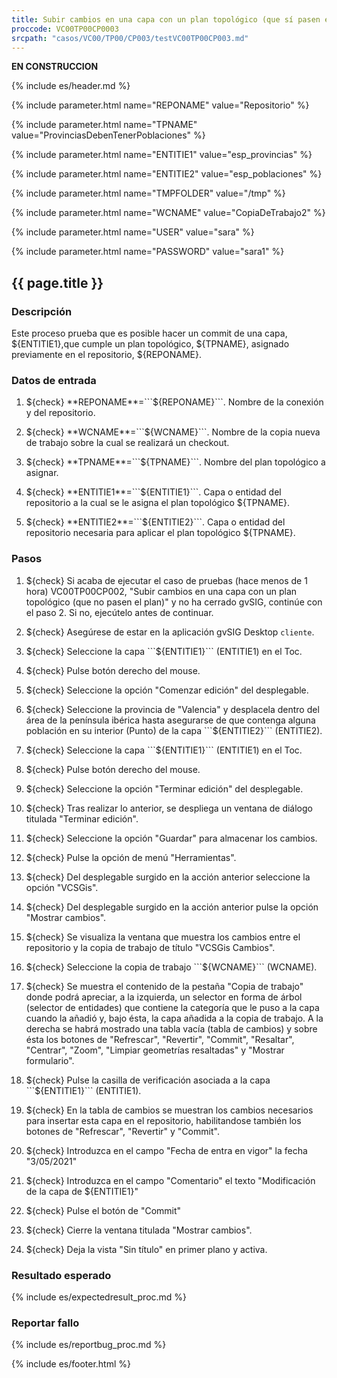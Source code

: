 ```yaml
---
title: Subir cambios en una capa con un plan topológico (que sí pasen el plan)
proccode: VC00TP00CP0003
srcpath: "casos/VC00/TP00/CP003/testVC00TP00CP003.md"
---
```


**EN CONSTRUCCION**

{% include es/header.md %}

{% include parameter.html name="REPONAME" value="Repositorio" %}

{% include parameter.html name="TPNAME" value="ProvinciasDebenTenerPoblaciones" %}

{% include parameter.html name="ENTITIE1" value="esp_provincias" %}

{% include parameter.html name="ENTITIE2" value="esp_poblaciones" %}

{% include parameter.html name="TMPFOLDER" value="/tmp" %}

{% include parameter.html name="WCNAME" value="CopiaDeTrabajo2" %}

{% include parameter.html name="USER" value="sara" %}

{% include parameter.html name="PASSWORD" value="sara1" %}


## {{ page.title }}

### Descripción

Este proceso prueba que es posible hacer un commit de una capa, ${ENTITIE1},que cumple un plan 
topológico, ${TPNAME}, asignado previamente en el repositorio, ${REPONAME}.

### Datos de entrada
  
1. ${check} **REPONAME**=```${REPONAME}```. Nombre de la conexión y del repositorio.

2. ${check} **WCNAME**=```${WCNAME}```. Nombre de la copia nueva de trabajo sobre la cual se realizará un checkout.

3. ${check} **TPNAME**=```${TPNAME}```. Nombre del plan topológico a asignar.

4. ${check} **ENTITIE1**=```${ENTITIE1}```. Capa o entidad del repositorio a la cual se le asigna el 
   plan topológico ${TPNAME}.

5. ${check} **ENTITIE2**=```${ENTITIE2}```. Capa o entidad del repositorio necesaria para 
    aplicar el plan topológico ${TPNAME}.


### Pasos

1. ${check} Si acaba de ejecutar el caso de pruebas (hace menos de 1 hora) VC00TP00CP002,
    "Subir cambios en una capa con un plan topológico (que no pasen el plan)"
    y no ha cerrado gvSIG, continúe con el paso 2. Si no, ejecútelo antes de continuar.

2. ${check} Asegúrese de estar en la aplicación gvSIG Desktop ```cliente```.

3. ${check} Seleccione la capa ```${ENTITIE1}``` (ENTITIE1) en el Toc.

4. ${check} Pulse botón derecho del mouse.

5. ${check} Seleccione la opción "Comenzar edición" del desplegable.

6. ${check} Seleccione la provincia de "Valencia" y desplacela dentro del área de la península ibérica hasta
    asegurarse de que contenga alguna población en su interior (Punto) de la capa ```${ENTITIE2}``` (ENTITIE2).

7. ${check} Seleccione la capa ```${ENTITIE1}``` (ENTITIE1) en el Toc.

8. ${check} Pulse botón derecho del mouse.

9. ${check} Seleccione la opción "Terminar edición" del desplegable.

10. ${check} Tras realizar lo anterior, se despliega un ventana de diálogo titulada "Terminar edición".

11. ${check} Seleccione la opción "Guardar" para almacenar los cambios.

12. ${check} Pulse la opción de menú "Herramientas".

13. ${check} Del desplegable surgido en la acción anterior seleccione la opción "VCSGis".

14. ${check} Del desplegable surgido en la acción anterior pulse la opción "Mostrar cambios".

15. ${check} Se visualiza la ventana que muestra los cambios entre el repositorio y la copia de trabajo
   de título  "VCSGis Cambios".

16. ${check} Seleccione la copia de trabajo ```${WCNAME}``` (WCNAME).

17. ${check} Se muestra el contenido de la pestaña "Copia de trabajo" donde podrá apreciar,
    a la izquierda, un selector en forma de árbol (selector de entidades) que contiene la categoría que le 
    puso a la capa cuando la añadió y, bajo ésta, la capa añadida a la copia de trabajo.
    A la derecha se habrá mostrado una tabla vacía (tabla de cambios) y sobre ésta los botones de "Refrescar",
    "Revertir", "Commit", "Resaltar", "Centrar", "Zoom", "Limpiar geometrías resaltadas" y "Mostrar formulario".

18. ${check} Pulse la casilla de verificación asociada a la capa ```${ENTITIE1}``` (ENTITIE1).

19. ${check} En la tabla de cambios se muestran los cambios necesarios para insertar esta capa en el repositorio, 
    habilitandose también los botones de "Refrescar", "Revertir" y "Commit".

20. ${check} Introduzca en el campo "Fecha de entra en vigor" la fecha "3/05/2021"

21. ${check} Introduzca en el campo "Comentario" el texto "Modificación de la capa de ${ENTITIE1}"

22. ${check} Pulse el botón de "Commit"

23. ${check} Cierre la ventana titulada "Mostrar cambios".

24. ${check} Deja la vista "Sin título" en primer plano y activa.

    
### Resultado esperado

{% include es/expectedresult_proc.md %}

### Reportar fallo

{% include es/reportbug_proc.md %}

{% include es/footer.html %}